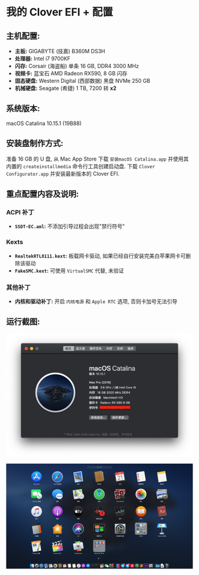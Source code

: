 # 我的 Clover EFI + 配置

## 主机配置:

* **主板:** GIGABYTE (技嘉) B360M DS3H
* **处理器:** Intel i7 9700KF
* **闪存:** Corsair (海盗船) 单条 16 GB, DDR4 3000 MHz
* **视频卡:** 蓝宝石 AMD Radeon RX590, 8 GB 闪存
* **固态硬盘:** Western Digital (西部数据) 黑盘 NVMe 250 GB
* **机械硬盘:** Seagate (希捷) 1 TB, 7200 转 **x2**

## 系统版本:
macOS Catalina 10.15.1 (19B88)

## 安装盘制作方式:
准备 16 GB 的 U 盘, 从 Mac App Store 下载 `安装macOS Catalina.app` 并使用其内置的 `createinstallmedia` 命令行工具创建启动盘. 下载 `Clover Configurator.app` 并安装最新版本的 Clover EFI.

## 重点配置内容及说明:

### ACPI 补丁

* **`SSDT-EC.aml`:** 不添加引导过程会出现"禁行符号"

### Kexts

* **`RealtekRTL8111.kext`:** 板载网卡驱动, 如果已经自行安装完美白苹果网卡可删除该驱动
* **`FakeSMC.kext`:** 可使用 `VirtualSMC` 代替, 未验证

### 其他补丁

* **内核和驱动补丁:** 开启 `内核电源` 和 `Apple RTC` 选项, 否则卡加号无法引导


## 运行截图:

![概览](screenshots/overview.png)

![桌面](screenshots/desktop.png)